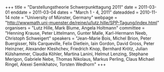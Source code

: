 +++
title = "Darstellungstheorie Schwerpunkttagung 2011"
date = 2011-03-01
enddate = 2011-03-04
dates = "March 1 - 4, 2011"
dateadded = 2010-11-14
note = "University of Münster, Germany"
webpage = "http://wwwmath.uni-muenster.de/reine/u/lutz.hille/SPP-Tagung/index.html"
organisers = "Lutz Hille, Mark Blume, Angela Holtmann"
committee = "Henning Krause, Peter Littelmann, Gunter Malle, Karl-Hermann Neeb, Christoph Schweigert"
speakers = "Jean-Marie Bois, Michel Brion, Peter Buergisser, Nils Carqueville, Felix Dietlein, Iain Gordon, David Gross, Peter Heinzner, Alexander Kleshchev,
Friedrich Knop, Bernhard Krötz, Julian Külshammer, Claudia Köhler, Martina Lanini, Helmut Lenzing, Stephane Merigon, Gabriele Nebe, Thomas Nikolaus,
Markus Perling, Claus Michael Ringel, Alexei Semikhatov, Torsten Wedhorn"
+++
